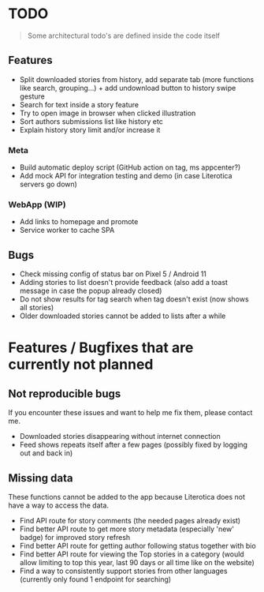 # TODO

> Some architectural todo's are defined inside the code itself

## Features

- Split downloaded stories from history, add separate tab (more functions like search, grouping...) + add undownload button to history swipe gesture
- Search for text inside a story feature
- Try to open image in browser when clicked illustration
- Sort authors submissions list like history etc
- Explain history story limit and/or increase it

### Meta

- Build automatic deploy script (GitHub action on tag, ms appcenter?)
- Add mock API for integration testing and demo (in case Literotica servers go down)

### WebApp (WIP)

- Add links to homepage and promote
- Service worker to cache SPA

## Bugs

- Check missing config of status bar on Pixel 5 / Android 11
- Adding stories to list doesn't provide feedback (also add a toast message in case the popup already closed)
- Do not show results for tag search when tag doesn't exist (now shows all stories)
- Older downloaded stories cannot be added to lists after a while

# Features / Bugfixes that are currently not planned

## Not reproducible bugs

If you encounter these issues and want to help me fix them, please contact me.

- Downloaded stories disappearing without internet connection
- Feed shows repeats itself after a few pages (possibly fixed by logging out and back in)

## Missing data

These functions cannot be added to the app because Literotica does not have a way to access the data.

- Find API route for story comments (the needed pages already exist)
- Find better API route to get more story metadata (especially 'new' badge) for improved story refresh
- Find better API route for getting author following status together with bio
- Find better API route for viewing the Top stories in a category (would allow limiting to top this year, last 90 days or all time like on the website)
- Find a way to consistently support stories from other languages (currently only found 1 endpoint for searching)
